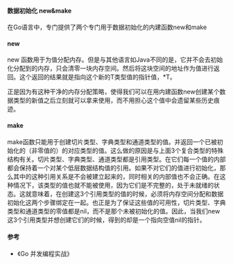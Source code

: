 #### 数据初始化 new&make

在Go语言中，专门提供了两个专门用于数据初始化的内建函数new和make

#### new

new 函数用于为值分配内存。但是与其他语言如Java不同的是，它并不会去初始化分配到的内存，只会清零一块内存空间。然后将这块空间的地址作为值进行返回。这个返回的结果就是指向这个新的T类型值的指针值，\*T。

正是因为有这种干净的内存分配策略，使得我们可以在用内建函数new创建某个数据类型的新值之后立刻就可以拿来使用，而不用担心这个值中会遗留某些历史痕迹。

#### make

make函数只能用于创建切片类型、字典类型和通道类型的值。并返回一个已被初始化的（非零值的）的对应类型的值。这么做的原因是与上面3个复合类型的特殊结构有关。切片类型、字典类型、通道类型都是引用类型。在它们每一个值的内部都会保持着一个对某个低层数据结构值的引用。如果不对它们的值进行初始化，那么其中的这种引用关系是不会被建立起来的，同时相关的内部值也不会正确。在这种情况下，该类型的值也就不能被使用，因为它们是不完整的，处于未就绪的状态。这就意味着，在创建这3个引用类型的值的时候，必须将内存空间分配和数据初始化这两个步骤绑定在一起。也正是为了保证这些值的可用性，切片类型、字典类型和通道类型的零值都是nil，而不是那个未被初始化的值。因此，当我们new这3个引用类型并想创建它们的时候，得到的却是一个指向空值nil的指针。

#### 参考

* 《Go 并发编程实战》



